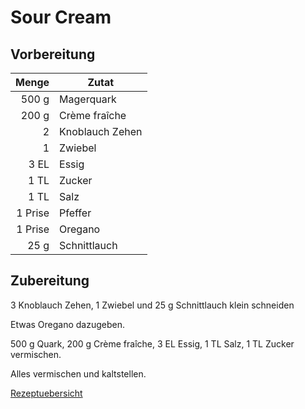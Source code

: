 
# Sour Cream

## Vorbereitung

|   Menge | Zutat           |
| -------:| --------------- |
|   500 g | Magerquark      |
|   200 g | Crème fraîche   |
|       2 | Knoblauch Zehen |
|       1 | Zwiebel         |
|    3 EL | Essig           |
|    1 TL | Zucker          |
|    1 TL | Salz            |
| 1 Prise | Pfeffer         |
| 1 Prise | Oregano         |
|    25 g | Schnittlauch                |

## Zubereitung

3 Knoblauch Zehen, 1 Zwiebel und 25 g Schnittlauch klein schneiden

Etwas Oregano dazugeben.

500 g Quark, 200 g Crème fraîche, 3 EL Essig, 1 TL Salz, 1 TL Zucker vermischen.

Alles vermischen und kaltstellen.

[Rezeptuebersicht](./index.md)



